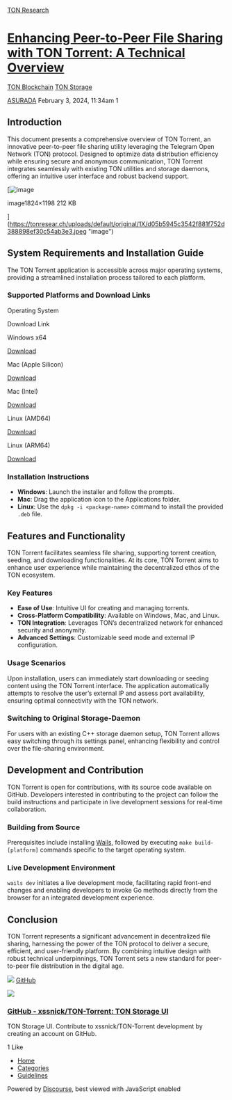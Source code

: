 [TON Research](/)

# [Enhancing Peer-to-Peer File Sharing with TON Torrent: A Technical Overview](/t/enhancing-peer-to-peer-file-sharing-with-ton-torrent-a-technical-overview/144)

[TON Blockchain](/c/ton-blockchain/ton-storage/31)  [TON Storage](/c/ton-blockchain/ton-storage/31) 

    

[ASURADA](https://tonresear.ch/u/ASURADA)   February 3, 2024, 11:34am  1

## [](#introduction-1)Introduction

This document presents a comprehensive overview of TON Torrent, an innovative peer-to-peer file sharing utility leveraging the Telegram Open Network (TON) protocol. Designed to optimize data distribution efficiency while ensuring secure and anonymous communication, TON Torrent integrates seamlessly with existing TON utilities and storage daemons, offering an intuitive user interface and robust backend support.

[![image](https://tonresear.ch/uploads/default/optimized/1X/d05b5945c3542f881f752d388898ef30c54ab3e3_2_690x453.jpeg)

image1824×1198 212 KB

](https://tonresear.ch/uploads/default/original/1X/d05b5945c3542f881f752d388898ef30c54ab3e3.jpeg "image")

## [](#system-requirements-and-installation-guide-2)System Requirements and Installation Guide

The TON Torrent application is accessible across major operating systems, providing a streamlined installation process tailored to each platform.

### [](#supported-platforms-and-download-links-3)Supported Platforms and Download Links

Operating System

Download Link

Windows x64

[Download](https://github.com/xssnick/TON-Torrent/releases/download/v1.2.1/ton-torrent-windows-x64-installer.exe)

Mac (Apple Silicon)

[Download](https://github.com/xssnick/TON-Torrent/releases/download/v1.2.1/ton-torrent-mac-apple-silicon.dmg)

Mac (Intel)

[Download](https://github.com/xssnick/TON-Torrent/releases/download/v1.2.1/ton-torrent-mac-intel.dmg)

Linux (AMD64)

[Download](https://github.com/xssnick/TON-Torrent/releases/download/v1.2.1/ton-torrent-linux-amd64.deb)

Linux (ARM64)

[Download](https://github.com/xssnick/TON-Torrent/releases/download/v1.2.1/ton-torrent-linux-arm64.deb)

### [](#installation-instructions-4)Installation Instructions

*   **Windows**: Launch the installer and follow the prompts.
*   **Mac**: Drag the application icon to the Applications folder.
*   **Linux**: Use the `dpkg -i <package-name>` command to install the provided `.deb` file.

## [](#features-and-functionality-5)Features and Functionality

TON Torrent facilitates seamless file sharing, supporting torrent creation, seeding, and downloading functionalities. At its core, TON Torrent aims to enhance user experience while maintaining the decentralized ethos of the TON ecosystem.

### [](#key-features-6)Key Features

*   **Ease of Use**: Intuitive UI for creating and managing torrents.
*   **Cross-Platform Compatibility**: Available on Windows, Mac, and Linux.
*   **TON Integration**: Leverages TON’s decentralized network for enhanced security and anonymity.
*   **Advanced Settings**: Customizable seed mode and external IP configuration.

### [](#usage-scenarios-7)Usage Scenarios

Upon installation, users can immediately start downloading or seeding content using the TON Torrent interface. The application automatically attempts to resolve the user’s external IP and assess port availability, ensuring optimal connectivity with the TON network.

### [](#switching-to-original-storage-daemon-8)Switching to Original Storage-Daemon

For users with an existing C++ storage daemon setup, TON Torrent allows easy switching through its settings panel, enhancing flexibility and control over the file-sharing environment.

## [](#development-and-contribution-9)Development and Contribution

TON Torrent is open for contributions, with its source code available on GitHub. Developers interested in contributing to the project can follow the build instructions and participate in live development sessions for real-time collaboration.

### [](#building-from-source-10)Building from Source

Prerequisites include installing [Wails](https://wails.io/), followed by executing `make build-[platform]` commands specific to the target operating system.

### [](#live-development-environment-11)Live Development Environment

`wails dev` initiates a live development mode, facilitating rapid front-end changes and enabling developers to invoke Go methods directly from the browser for an integrated development experience.

## [](#conclusion-12)Conclusion

TON Torrent represents a significant advancement in decentralized file sharing, harnessing the power of the TON protocol to deliver a secure, efficient, and user-friendly platform. By combining intuitive design with robust technical underpinnings, TON Torrent sets a new standard for peer-to-peer file distribution in the digital age.

![](https://github.githubassets.com/favicons/favicon.svg) [GitHub](https://github.com/xssnick/TON-Torrent)

![](https://tonresear.ch/uploads/default/optimized/1X/08e95f1eb3e56aef58189775ff2f99b8a74dae11_2_690x345.png)

### [GitHub - xssnick/TON-Torrent: TON Storage UI](https://github.com/xssnick/TON-Torrent)

TON Storage UI. Contribute to xssnick/TON-Torrent development by creating an account on GitHub.

  1 Like

*   [Home](/)
*   [Categories](/categories)
*   [Guidelines](/guidelines)

Powered by [Discourse](https://www.discourse.org), best viewed with JavaScript enabled